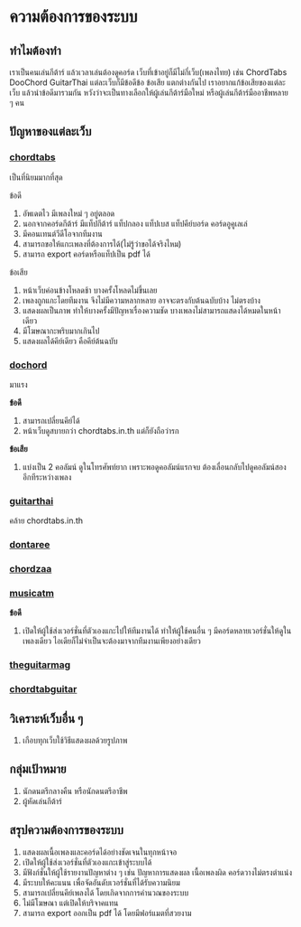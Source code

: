 # ความต้องการของระบบ

## ทำไมต้องทำ

เราเป็นคนเล่นกีต้าร์ แล้วเวลาเล่นต้องดูคอร์ด เว็บที่เข้าอยู่ก็มีไม่กี่เว็บ(เพลงไทย) เช่น ChordTabs DooChord GuitarThai แต่ละเว็บก็มีข้อดีข้อ ข้อเสีย แตกต่างกันไป เราอยากแก้ข้อเสียของแต่ละเว็บ แล้วนำข้อดีมารวมกัน หวังว่าจะเป็นทางเลือกให้ผู้เล่นกีต้าร์มือใหม่ หรือผู้เล่นกีต้าร์มืออาชีพหลาย ๆ คน

## ปัญหาของแต่ละเว็บ

### [chordtabs](www.chordtabs.in.th)

เป็นที่นิยมมากที่สุด

ข้อดี

1. อัพเดตไว มีเพลงใหม่ ๆ อยู่ตลอด
2. นอกจากคอร์ดกีต้าร์ มีแท็ปกีต้าร์ แท็ปกลอง แท็ปเบส แท็ปคีย์บอร์ด คอร์ดอูคูเลเล่
3. มีคอนเทนต์วีดีโอจากทีมงาน
4. สามารถขอให้แกะเพลงที่ต้องการได้(ไม่รู้ว่าขอได้จริงไหม)
5. สามารถ export คอร์ดหรือแท็ปเป็น pdf ได้

ข้อเสีย

1. หน้าเว็บค่อนข้างโหลดช้า บางครั้งโหลดไม่ขึ้นเลย
2. เพลงถูกแกะโดยทีมงาน จึงไม่มีความหลากหลาย อาจจะตรงกับต้นฉบับบ้าง ไม่ตรงบ้าง
3. แสดงผลเป็นภาพ ทำให้บางครั้งมีปัญหาเรื่องความชัด บางเพลงไม่สามารถแสดงได้หมดในหน้าเดียว
4. มีโฆษณากะพริบมากเกินไป
5. แสดงผลได้คีย์เดียว คือคีย์ต้นฉบับ

### [dochord](www.dochord.com)

มาแรง

**ข้อดี**

1. สามารถเปลี่ยนคีย์ได้
2. หน้าเว็บดูสบายกว่า chordtabs.in.th แต่ก็ยังถือว่ารก

**ข้อเสีย**

1. แบ่งเป็น 2 คอลัมน์ ดูในโทรศัพท์ยาก เพราะพอดูคอลัมน์แรกจบ ต้องเลื่อนกลับไปดูคอลัมน์สองอีกทีระหว่างเพลง

### [guitarthai](www.guitarthai.com)

คล้าย chordtabs.in.th

### [dontaree](www.dontaree.com)

### [chordzaa](www.chordzaa.com)

### [musicatm](www.musicatm.com)

**ข้อดี**

1. เปิดให้ผู้ใช้ส่งเวอร์ชั่นที่ตัวเองแกะไปให้ทีมงานได้ ทำให้ผู้ใช้คนอื่น ๆ มีคอร์ดหลายเวอร์ชั่นให้ดูในเพลงเดียว ไอเดียก็ไม่จำเป็นจะต้องมาจากทีมงานเพียงอย่างเดียว

### [theguitarmag](www.theguitarmag.com)

### [chordtabguitar](www.chordtabguitar.com)

## วิเคราะห์เว็บอื่น ๆ

1. เกือบทุกเว็บใช้วิธีแสดงผลด้วยรูปภาพ

## กลุ่มเป้าหมาย

1. นักดนตรีกลางคืน หรือนักดนตรีอาชีพ
2. ผู้หัดเล่นกีต้าร์

## สรุปความต้องการของระบบ

1. แสดงผลเนื้อเพลงและคอร์ดได้อย่างชัดเจนในทุกหน้าจอ
2. เปิดให้ผู้ใช้ส่งเวอร์ชั่นที่ตัวเองแกะเข้าสู่ระบบได้
3. มีฟังก์ชั่นให้ผู้ใช้รายงานปัญหาต่าง ๆ เช่น ปัญหาการแสดงผล เนื้อเพลงผิด คอร์ดวางไม่ตรงตำแน่ง
4. มีระบบให้คะแนน เพื่อจัดอันดับเวอร์ชั่นที่ได้รับความนิยม
5. สามารถเปลี่ยนคีย์เพลงได้ โดยเกิดจากการคำนวณของระบบ
6. ไม่มีโฆษณา แต่เปิดให้บริจาคแทน
7. สามารถ export ออกเป็น pdf ได้ โดยมีฟอร์แมตที่สวยงาม
